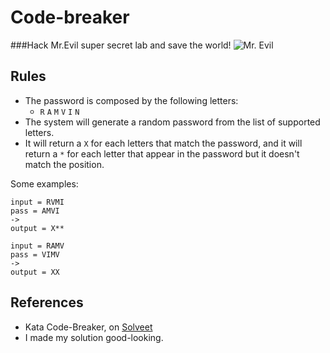 # Code-breaker

###Hack Mr.Evil super secret lab and save the world!
![Mr. Evil](https://dl.dropboxusercontent.com/s/hb1maq55feqtat5/mr_evil.png) 

## Rules
* The password is composed by the following letters:
  * `R` `A` `M` `V` `I` `N`
* The system will generate a random password from the list of supported letters.
* It will return a `X` for each letters that match the password, and it will return a `*` for each letter that appear in the password but it doesn't match the position.

Some examples:
```code
input = RVMI
pass = AMVI
->
output = X**
```
```
input = RAMV
pass = VIMV
->
output = XX
```

## References
* Kata Code-Breaker, on [Solveet](http://www.solveet.com/exercises/Kata-CodeBreaker/14)
* I made my solution good-looking.
